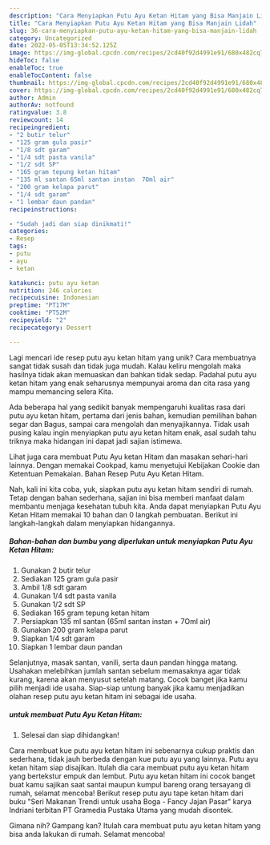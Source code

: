 ```yaml
---
description: "Cara Menyiapkan Putu Ayu Ketan Hitam yang Bisa Manjain Lidah"
title: "Cara Menyiapkan Putu Ayu Ketan Hitam yang Bisa Manjain Lidah"
slug: 36-cara-menyiapkan-putu-ayu-ketan-hitam-yang-bisa-manjain-lidah
category: Uncategorized
date: 2022-05-05T13:34:52.125Z
image: https://img-global.cpcdn.com/recipes/2cd40f92d4991e91/680x482cq70/putu-ayu-ketan-hitam-foto-resep-utama.jpg
hideToc: false
enableToc: true
enableTocContent: false
thumbnail: https://img-global.cpcdn.com/recipes/2cd40f92d4991e91/680x482cq70/putu-ayu-ketan-hitam-foto-resep-utama.jpg
cover: https://img-global.cpcdn.com/recipes/2cd40f92d4991e91/680x482cq70/putu-ayu-ketan-hitam-foto-resep-utama.jpg
author: Admin
authorAv: notfound
ratingvalue: 3.8
reviewcount: 14
recipeingredient:
- "2 butir telur"
- "125 gram gula pasir"
- "1/8 sdt garam"
- "1/4 sdt pasta vanila"
- "1/2 sdt SP"
- "165 gram tepung ketan hitam"
- "135 ml santan 65ml santan instan  7Oml air"
- "200 gram kelapa parut"
- "1/4 sdt garam"
- "1 lembar daun pandan"
recipeinstructions:

- "Sudah jadi dan siap dinikmati!"
categories:
- Resep
tags:
- putu
- ayu
- ketan

katakunci: putu ayu ketan 
nutrition: 246 calories
recipecuisine: Indonesian
preptime: "PT17M"
cooktime: "PT52M"
recipeyield: "2"
recipecategory: Dessert

---
```





Lagi mencari ide resep putu ayu ketan hitam yang unik? Cara membuatnya sangat tidak susah dan tidak juga mudah. Kalau keliru mengolah maka hasilnya tidak akan memuaskan dan bahkan tidak sedap. Padahal putu ayu ketan hitam yang enak seharusnya mempunyai aroma dan cita rasa yang mampu memancing selera Kita.





Ada beberapa hal yang sedikit banyak mempengaruhi kualitas rasa dari putu ayu ketan hitam, pertama dari jenis bahan, kemudian pemilihan bahan segar dan Bagus, sampai cara mengolah dan menyajikannya. Tidak usah pusing kalau ingin menyiapkan putu ayu ketan hitam enak,      asal sudah tahu triknya maka hidangan ini dapat jadi sajian istimewa.














Lihat juga cara membuat Putu Ayu ketan Hitam dan masakan sehari-hari lainnya. Dengan memakai Cookpad, kamu menyetujui Kebijakan Cookie dan Ketentuan Pemakaian. Bahan Resep Putu Ayu Ketan Hitam.






Nah, kali ini kita coba, yuk, siapkan putu ayu ketan hitam sendiri di rumah. Tetap dengan bahan sederhana, sajian ini bisa memberi manfaat dalam membantu menjaga kesehatan tubuh kita. Anda dapat menyiapkan Putu Ayu Ketan Hitam memakai 10 bahan dan 0 langkah pembuatan. Berikut ini langkah-langkah dalam menyiapkan hidangannya.

<!--inarticleads1-->

##### Bahan-bahan dan bumbu yang diperlukan untuk menyiapkan Putu Ayu Ketan Hitam:

1. Gunakan 2 butir telur
1. Sediakan 125 gram gula pasir
1. Ambil 1/8 sdt garam
1. Gunakan 1/4 sdt pasta vanila
1. Gunakan 1/2 sdt SP
1. Sediakan 165 gram tepung ketan hitam
1. Persiapkan 135 ml santan (65ml santan instan + 7Oml air)
1. Gunakan 200 gram kelapa parut
1. Siapkan 1/4 sdt garam
1. Siapkan 1 lembar daun pandan


Selanjutnya, masak santan, vanili, serta daun pandan hingga matang. Usahakan melebihkan jumlah santan sebelum memasaknya agar tidak kurang, karena akan menyusut setelah matang. Cocok banget jika kamu pilih menjadi ide usaha. Siap-siap untung banyak jika kamu menjadikan olahan resep putu ayu ketan hitam ini sebagai ide usaha. 

<!--inarticleads2-->

#####  untuk membuat Putu Ayu Ketan Hitam:


1. Selesai dan siap dihidangkan!

Cara membuat kue putu ayu ketan hitam ini sebenarnya cukup praktis dan sederhana, tidak jauh berbeda dengan kue putu ayu yang lainnya. Putu ayu ketan hitam siap disajikan. Itulah dia cara membuat putu ayu ketan hitam yang bertekstur empuk dan lembut. Putu ayu ketan hitam ini cocok banget buat kamu sajikan saat santai maupun kumpul bareng orang tersayang di rumah, selamat mencoba! Berikut resep putu ayu tape ketan hitam dari buku &#34;Seri Makanan Trendi untuk usaha Boga - Fancy Jajan Pasar&#34; karya Indriani terbitan PT Gramedia Pustaka Utama yang mudah disontek. 

Gimana nih? Gampang kan? Itulah cara membuat putu ayu ketan hitam yang bisa anda lakukan di rumah. Selamat mencoba!
